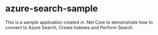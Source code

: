 # azure-search-sample
This is a sample application created in .Net Core to demonstrate how to connect to Azure Search, Create Indexes and Perform Search
